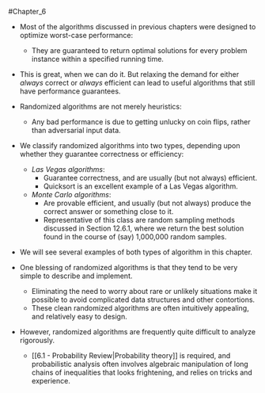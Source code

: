 #Chapter_6
- Most of the algorithms discussed in previous chapters were designed to optimize worst-case performance:
	- They are guaranteed to return optimal solutions for every problem instance within a specified running time.

- This is great, when we can do it. But relaxing the demand for either *always* correct or *always* efficient can lead to useful algorithms that still have performance guarantees.
- Randomized algorithms are not merely heuristics:
	- Any bad performance is due to getting unlucky on coin flips, rather than adversarial input data.

- We classify randomized algorithms into two types, depending upon whether they guarantee correctness or efficiency:
	- *Las Vegas algorithms*:
		- Guarantee correctness, and are usually (but not always) efficient.
		- Quicksort is an excellent example of a Las Vegas algorithm.
	- *Monte Carlo algorithms*:
		- Are provable efficient, and usually (but not always) produce the correct answer or something close to it.
		- Representative of this class are random sampling methods discussed in Section 12.6.1, where we return the best solution found in the course of (say) 1,000,000 random samples.
- We will see several examples of both types of algorithm in this chapter.

- One blessing of randomized algorithms is that they tend to be very simple to describe and implement.
	- Eliminating the need to worry about rare or unlikely situations make it possible to avoid complicated data structures and other contortions.
	- These clean randomized algorithms are often intuitively appealing, and relatively easy to design.

- However, randomized algorithms are frequently quite difficult to analyze rigorously.
	- [[6.1 - Probability Review|Probability theory]] is required, and probabilistic analysis often involves algebraic manipulation of long chains of inequalities that looks frightening, and relies on tricks and experience.